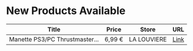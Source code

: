 # New Products Available

| Title | Price | Store | URL |
|---|---|---|---|
| Manette PS3/PC Thrustmaster... | 6,99 € | LA LOUVIERE | [Link](https://www.cashconverters.be/fr/accessoires-jeux-video/883853-manette-ps3-pc-thrustmaster-ferrari.html) |
